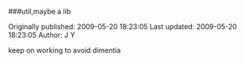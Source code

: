 ###util,maybe a lib

Originally published: 2009-05-20 18:23:05
Last updated: 2009-05-20 18:23:05
Author: J Y

keep on working to avoid dimentia